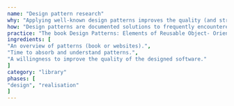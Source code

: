```yaml
---
name: "Design pattern research"
why: "Applying well-known design patterns improves the quality (and structure) of the designed software."
how: "Design patterns are documented solutions to frequently encountered problems or challenges in software engineering; they incorporate good software engineering principles. You should have an overview and active knowledge of the available patterns."
practice: "The book Design Patterns: Elements of Reusable Object- Oriented Software is regarded as the ‘bible’ of design patterns and is still widely used in corporate software engineering practice. However, there are many other, more up-to-date, books and online resources on the topic."
ingredients: [
"An overview of patterns (book or websites).",
"Time to absorb and understand patterns.",
"A willingness to improve the quality of the designed software."
]
category: "library"
phases: [
"design", "realisation"
]
---
```

